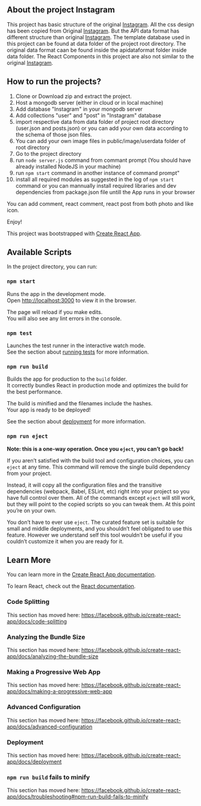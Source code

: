 ## About the project Instagram

This project has basic structure of the original [Instagram](https://www.instagram.com/). All the css design has been copied from Original [Instagram](https://www.instagram.com/). But the API data format has different structure than original [Instagram](https://www.instagram.com/). The template database used in this project can be found at data folder of the project root directory. The original data format caan be found inside the apidataformat folder inside data folder. The React Components in this project are also not similar to the original [Instagram](https://www.instagram.com/).


## How to run the projects?
1. Clone or Download zip and extract the project.
2. Host a mongodb server (either in cloud or in local machine)
3. Add database "Instagram" in your mongodb server
4. Add collections "user" and "post" in "Instagram" database
5. import respective data from data folder of project root directory (user.json and posts.json) or you can add your own data according to the schema of those json files.
6. You can add your own image files in public/image/userdata folder of root directory
7. Go to the project directory
8. run `node server.js` command from commant prompt (You should have already installed NodeJS in your machine)
9. run `npm start` command in another instance of command prompt"
10. install all required modules as suggested in the log of `npm start` command or you can mannually install required libraries and dev dependencies from package.json file untill the App runs in your browser


You can add comment, react comment, react post from both photo and like icon.

Enjoy!


This project was bootstrapped with [Create React App](https://github.com/facebook/create-react-app).

## Available Scripts

In the project directory, you can run:

### `npm start`

Runs the app in the development mode.<br />
Open [http://localhost:3000](http://localhost:3000) to view it in the browser.

The page will reload if you make edits.<br />
You will also see any lint errors in the console.

### `npm test`

Launches the test runner in the interactive watch mode.<br />
See the section about [running tests](https://facebook.github.io/create-react-app/docs/running-tests) for more information.

### `npm run build`

Builds the app for production to the `build` folder.<br />
It correctly bundles React in production mode and optimizes the build for the best performance.

The build is minified and the filenames include the hashes.<br />
Your app is ready to be deployed!

See the section about [deployment](https://facebook.github.io/create-react-app/docs/deployment) for more information.

### `npm run eject`

**Note: this is a one-way operation. Once you `eject`, you can’t go back!**

If you aren’t satisfied with the build tool and configuration choices, you can `eject` at any time. This command will remove the single build dependency from your project.

Instead, it will copy all the configuration files and the transitive dependencies (webpack, Babel, ESLint, etc) right into your project so you have full control over them. All of the commands except `eject` will still work, but they will point to the copied scripts so you can tweak them. At this point you’re on your own.

You don’t have to ever use `eject`. The curated feature set is suitable for small and middle deployments, and you shouldn’t feel obligated to use this feature. However we understand self this tool wouldn’t be useful if you couldn’t customize it when you are ready for it.

## Learn More

You can learn more in the [Create React App documentation](https://facebook.github.io/create-react-app/docs/getting-started).

To learn React, check out the [React documentation](https://reactjs.org/).

### Code Splitting

This section has moved here: https://facebook.github.io/create-react-app/docs/code-splitting

### Analyzing the Bundle Size

This section has moved here: https://facebook.github.io/create-react-app/docs/analyzing-the-bundle-size

### Making a Progressive Web App

This section has moved here: https://facebook.github.io/create-react-app/docs/making-a-progressive-web-app

### Advanced Configuration

This section has moved here: https://facebook.github.io/create-react-app/docs/advanced-configuration

### Deployment

This section has moved here: https://facebook.github.io/create-react-app/docs/deployment

### `npm run build` fails to minify

This section has moved here: https://facebook.github.io/create-react-app/docs/troubleshooting#npm-run-build-fails-to-minify
